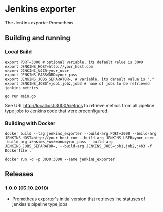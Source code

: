 # Jenkins exporter

The Jenkins exporter Prometheus

## Building and running

### Local Build

    export PORT=3000 # optional variable, its default value is 3000
    export JENKINS_HOST=http://your_host.com
    export JENKINS_USER=your_user
    export JENKINS_PASSWORD=your_pass
    export JENKINS_JOBS_SEPARATOR=, # variable, its default value is ","
    export JENKINS_JOBS"=job1,job2,job3 # name of jobs to be retrieved jenkins metrics

    go run main.go

See URL [http://localhost:3000/metrics](http://localhost:3000/metrics) to retrieve metrics from all pipeline type jobs to Jenkins code that were preconfigured.

### Building with Docker

    docker build --tag jenkins_exporter --build-arg PORT=3000 --build-arg JENKINS_HOST=http://your_host.com --build-arg JENKINS_USER=your_user --build-arg JENKINS_PASSWORD=your_pass --build-arg JENKINS_JOBS_SEPARATOR=, --build-arg JENKINS_JOBS=job1,job2,job3 -f Dockerfile .

    docker run -d -p 3000:3000 --name jenkins_exporter 

## Releases

### 1.0.0 (05.10.2018)

* Prometheus exporter's initial version that retrieves the statuses of jenkins's pipeline type jobs